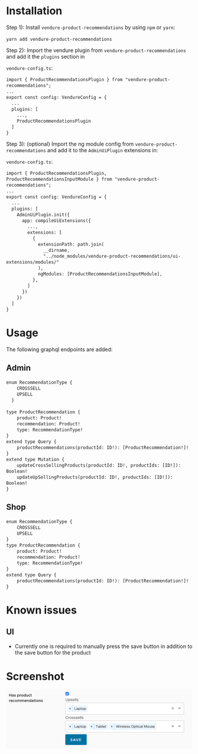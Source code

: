 # Installation

Step 1): Install `vendure-product-recommendations` by using `npm` or `yarn`:

`yarn add vendure-product-recommendations`

Step 2): Import the vendure plugin from `vendure-product-recommendations` and add it the `plugins` section in

`vendure-config.ts`:
	
	import { ProductRecommendationsPlugin } from "vendure-product-recommendations";
	...
	export const config: VendureConfig = {
	  ...
	  plugins: [
	    ...,
		ProductRecommendationsPlugin
	  ]
	}

Step 3): (optional) Import the ng module config from `vendure-product-recommendations` and add it to the `AdminUiPlugin` extensions in:

`vendure-config.ts`:
    
    import { ProductRecommendationsPlugin, ProductRecommendationsInputModule } from "vendure-product-recommendations";
	...
	export const config: VendureConfig = {
	  ...
	  plugins: [
	    AdminUiPlugin.init({
		  app: compileUiExtensions({
		    ...,
			extensions: [
			  {
			    extensionPath: path.join(
				  __dirname,
				  "../node_modules/vendure-product-recommendations/ui-extensions/modules/"
				),
				ngModules: [ProductRecommendationsInputModule],
			  },
			]
		  })
		})
	  ]
	}

# Usage

The following graphql endpoints are added:

## Admin

    enum RecommendationType {
        CROSSSELL
        UPSELL
      }
	  
    type ProductRecommendation {
        product: Product!
        recommendation: Product!
        type: RecommendationType!
    }
    extend type Query {
        productRecommendations(productId: ID!): [ProductRecommendation!]!
    }
    extend type Mutation {
        updateCrossSellingProducts(productId: ID!, productIds: [ID!]): Boolean!
        updateUpSellingProducts(productId: ID!, productIds: [ID!]): Boolean!
    }

## Shop

    enum RecommendationType {
        CROSSSELL
        UPSELL
    }
    type ProductRecommendation {
        product: Product!
        recommendation: Product!
        type: RecommendationType!
    }
    extend type Query {
        productRecommendations(productId: ID!): [ProductRecommendation!]!
    }

# Known issues

## UI
- Currently one is required to manually press the save button in addition to the save button for the product

# Screenshot
![Screenshot](https://raw.githubusercontent.com/Tyratox/vendure-product-recommendations/master/screenshot.png)
